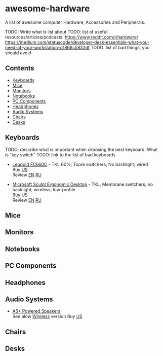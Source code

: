 # awesome-hardware
A list of awesome computer Hardware, Accessories and Peripherals.

TODO: Write what is list about
TODO: list of usefull resources/articles/podcasts: https://www.reddit.com/r/hardware/ https://medium.com/statuscode/developer-desk-essentials-what-you-need-at-your-workstation-d1868c5832df
TODO: list of bad things, you should avoid

## Contents
- [Keyboards](#keyboards)
- [Mice](#mice)
- [Monitors](#monitors)
- [Notebooks](#notebooks)
- [PC Components](#pc-components)
- [Headphones](#headphones)
- [Audio Systems](#audio-systems)
- [Chairs](#chairs)
- [Desks](#desks)

## Keyboards

TODO: describe what is important when ckoosing the best keyboard. What is "key switch"
TODO: link to the list of bad keyboards

- [Leopold FC660C](http://global.leopold.co.kr/product.php?pcode=fc660c) - TKL 60%; Topre switchers; No backlight; wired  
  Buy [US](https://mechanicalkeyboards.com/shop/index.php?l=product_detail&p=1495)  
  Review [EN](https://youtu.be/dfGBp27H7Bo) [RU](https://youtu.be/mSPNBYC3Ov4)
  
- [Microsoft Sculpt Ergonomic Desktop](https://www.microsoft.com/accessories/en-us/products/keyboards/sculpt-ergonomic-desktop/l5v-00001) - TKL; Membrane switchers; no backlight; wireless; low-profile  
  Buy [US](https://www.amazon.com/Microsoft-Ergonomic-Wireless-Keyboard-L5V-00001/dp/B00CYX54C0)  
  Review [EN](https://youtu.be/p9x18sz8hUc) [RU](https://youtu.be/8NQRQyNs6X4)

## Mice

## Monitors

## Notebooks

## PC Components

## Headphones

## Audio Systems

- [A5+ Powered Speakers](https://audioengineusa.com/shop/poweredspeakers/a5-plus-powered-speakers/)\
  See alow [Wireless](https://audioengineusa.com/shop/wirelessspeakers/a5-wireless-speakers/) version
  Buy [US](https://www.amazon.com/gp/product/B005OA3BSY/)

## Chairs

## Desks
